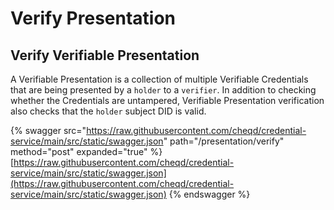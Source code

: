 # Verify Presentation

## Verify Verifiable Presentation

A Verifiable Presentation is a collection of multiple Verifiable Credentials that are being presented by a `holder` to a `verifier`. In addition to checking whether the Credentials are untampered, Verifiable Presentation verification also checks that the `holder` subject DID is valid.&#x20;

{% swagger src="https://raw.githubusercontent.com/cheqd/credential-service/main/src/static/swagger.json" path="/presentation/verify" method="post" expanded="true" %}
[https://raw.githubusercontent.com/cheqd/credential-service/main/src/static/swagger.json](https://raw.githubusercontent.com/cheqd/credential-service/main/src/static/swagger.json)
{% endswagger %}
